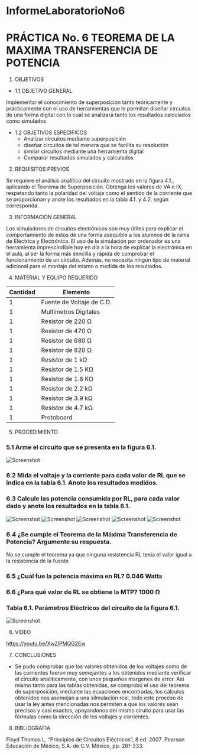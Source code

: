 InformeLaboratorioNo6
==========================
# PRÁCTICA No. 6 TEOREMA DE LA MAXIMA TRANSFERENCIA DE POTENCIA
1. OBJETIVOS
* 1.1 OBJETIVO GENERAL

Implementar el conocimiento de superposición tanto teóricamente y prácticamente con el uso de herramientas que le permitan diseñar circuitos de una forma digital con lo cual se analizara tanto los resultados calculados como simulados 

* 1.2 OBJETIVOS ESPECIFICOS
  * Analizar circuitos mediante superposición
  * diseñar circuitos de tal manera que se facilita su resolución 
  * similar circuitos mediante una herramienta digital 
  * Comparar resultados simulados y calculados 

2. REQUISITOS PREVIOS

Se requiere el análisis analítico del circuito mostrado en la figura 4.1., aplicando el Teorema de Superposición. Obtenga los valores de VA e IX, respetando tanto la   polaridad del voltaje como el sentido de la corriente que se proporcionan y anote los resultados en la tabla 4.1. y 4.2. según corresponda.

3. INFORMACION GENERAL 

Los simuladores de circuitos electrónicos son muy útiles para explicar el comportamiento de éstos de una forma asequible a los alumnos de la rama de Eléctrica y Electrónica. El uso de la simulación por ordenador es una herramienta imprescindible hoy en día a la hora de explicar la electrónica en el aula, al ser la forma más sencilla y rápida de comprobar el funcionamiento de un circuito. Además, no necesita ningún tipo de material adicional para el montaje del mismo o medida de los resultados.

4. MATERIAL Y EQUIPO REQUERIDO

| Cantidad | Elemento | 
| --------- | --------- | 
| 1 | Fuente de Voltaje de C.D. | 
| 1 | Multímetros Digitales | 
| 1 | Resistor de 220 Ω |
| 1 | Resistor de 470 Ω | 
| 1 | Resistor de 680 Ω |
| 1 | Resistor de 820 Ω |
| 1 | Resistor de 1 kΩ | 
| 1 | Resistor de 1.5 KΩ |
| 1 | Resistor de 1.8 KΩ |
| 1 | Resistor de 2.2 kΩ |
| 1 | Resistor de 3.9 kΩ |
| 1 | Resistor de 4.7 kΩ |
| 1 | Protoboard |

5. PROCEDIMIENTO

### 5.1 Arme el circuito que se presenta en la figura 6.1.

 ![Screenshot](LaboratorioNo6/1.jpg)

### 6.2 Mida el voltaje y la corriente para cada valor de RL que se indica en la tabla 6.1. Anote los resultados medidos.

### 6.3 Calcule las potencia consumida por RL, para cada valor dado y anote los resultados en la tabla 6.1.

 ![Screenshot](LaboratorioNo6/2.png)
 ![Screenshot](LaboratorioNo6/3.jpg)
 ![Screenshot](LaboratorioNo6/4.jpg)
  ![Screenshot](LaboratorioNo6/5.jpg)
   ![Screenshot](LaboratorioNo6/6.jpg)
### 6.4 ¿Se cumple el Teorema de la Máxima Transferencia de Potencia? Argumente su respuesta.

No se cumple el teorema ya que ninguna resistencia RL tenia el valor igual a la resistencia de la fuente

### 6.5 ¿Cuál fue la potencia máxima en RL?   0.046     Watts

### 6.6 ¿Para qué valor de RL se obtiene la MTP?  1000    Ω

### Tabla 6.1. Parámetros Eléctricos del circuito de la figura 6.1.

![Screenshot](LaboratorioNo6/7.jpg)

6. VIDEO

https://youtu.be/XwZlPMQG2Ew

7. CONCLUSIONES

 - Se pudo comprobar que los valores obtenidos de los voltajes como de las corrientes fueron muy semejantes a los obtenidos mediante verificar el circuito analiticamente, con unos pequeños margenes de error.
Asi mismo tanto para las tablas obtenidas, se comprobó el uso del teorema de superposición, mediante las ecuaciones encontradas, los cálculos obtenidos nos asemejan a una silmulación real, todo este proceso de usar la ley antes mencionadas nos permiten a que los valores sean precisos y casi exactos, apoyandonos del mismo ciruito para usar las fórmulas como la dirección de los voltajes y corrientes.

8. BIBLIOGRAFIA

 Floyd Thomas L, “Principios de Circuitos Eléctricos”, 8 ed. 2007 .Pearson Educación de México, S.A. de C.V. México, pp. 281-333.
